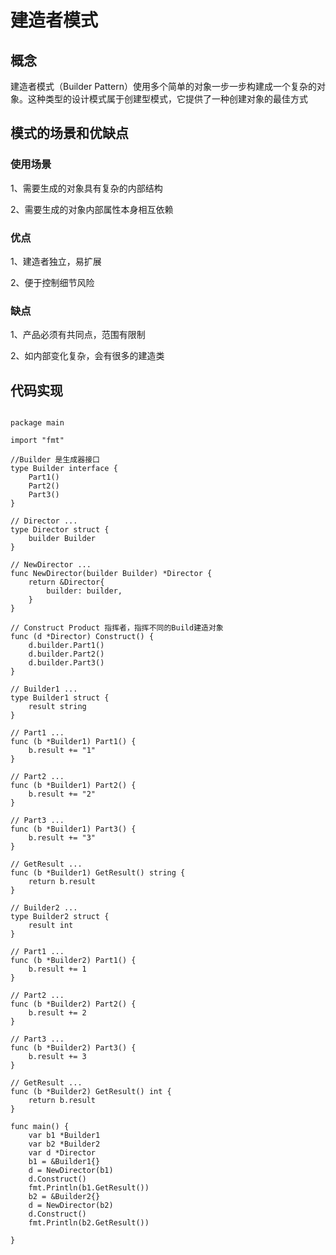 # 建造者模式

## 概念

建造者模式（Builder Pattern）使用多个简单的对象一步一步构建成一个复杂的对象。这种类型的设计模式属于创建型模式，它提供了一种创建对象的最佳方式

## 模式的场景和优缺点

### 使用场景

1、需要生成的对象具有复杂的内部结构

2、需要生成的对象内部属性本身相互依赖

### 优点

1、建造者独立，易扩展

2、便于控制细节风险

### 缺点

1、产品必须有共同点，范围有限制

2、如内部变化复杂，会有很多的建造类

## 代码实现

```golang

package main

import "fmt"

//Builder 是生成器接口
type Builder interface {
	Part1()
	Part2()
	Part3()
}

// Director ...
type Director struct {
	builder Builder
}

// NewDirector ...
func NewDirector(builder Builder) *Director {
	return &Director{
		builder: builder,
	}
}

// Construct Product 指挥者，指挥不同的Build建造对象
func (d *Director) Construct() {
	d.builder.Part1()
	d.builder.Part2()
	d.builder.Part3()
}

// Builder1 ...
type Builder1 struct {
	result string
}

// Part1 ...
func (b *Builder1) Part1() {
	b.result += "1"
}

// Part2 ...
func (b *Builder1) Part2() {
	b.result += "2"
}

// Part3 ...
func (b *Builder1) Part3() {
	b.result += "3"
}

// GetResult ...
func (b *Builder1) GetResult() string {
	return b.result
}

// Builder2 ...
type Builder2 struct {
	result int
}

// Part1 ...
func (b *Builder2) Part1() {
	b.result += 1
}

// Part2 ...
func (b *Builder2) Part2() {
	b.result += 2
}

// Part3 ...
func (b *Builder2) Part3() {
	b.result += 3
}

// GetResult ...
func (b *Builder2) GetResult() int {
	return b.result
}

func main() {
	var b1 *Builder1
	var b2 *Builder2
	var d *Director
	b1 = &Builder1{}
	d = NewDirector(b1)
	d.Construct()
	fmt.Println(b1.GetResult())
	b2 = &Builder2{}
	d = NewDirector(b2)
	d.Construct()
	fmt.Println(b2.GetResult())

}
```
